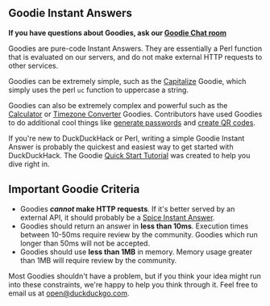 ## Goodie Instant Answers

**If you have questions about Goodies, ask our [Goodie Chat room](https://gitter.im/duckduckgo/zeroclickinfo-goodies)**  

Goodies are pure-code Instant Answers. They are essentially a Perl function that is evaluated on our servers, and do not make external HTTP requests to other services.

Goodies can be extremely simple, such as the [Capitalize](https://duckduckgo.com/?q=capitalize+duckduckgo+instant+answers) Goodie, which simply uses the perl `uc` function to uppercase a string. 

Goodies can also be extremely complex and powerful such as the [Calculator](https://duckduckgo.com/?q=%28879+*+14%29+%2F+12) or [Timezone Converter](https://duckduckgo.com/?q=4pm+EST+to+GMT) Goodies. Contributors have used Goodies to do additional cool things like [generate passwords](https://duckduckgo.com/?q=password+15+strong&ia=answer) and [create QR codes](https://duckduckgo.com/?q=qr+duckduckhack.com&ia=answer).

If you're new to DuckDuckHack or Perl, writing a simple Goodie Instant Answer is probably the quickest and easiest way to get started with DuckDuckHack. The Goodie [Quick Start Tutorial](https://duck.co/duckduckhack/goodie_quickstart) was created to help you dive right in.

## Important Goodie Criteria

- Goodies ***cannot* make HTTP requests**. If it's better served by an external API, it should probably be a [Spice Instant Answer](https://duck.co/duckduckhack/spice_overview).
- Goodies should return an answer in **less than 10ms**. Execution times between 10-50ms require review by the community. Goodies which run longer than 50ms will not be accepted.
- Goodies should use **less than 1MB** in memory. Memory usage greater than 1MB will require review by the community.

Most Goodies shouldn't have a problem, but if you think your idea might run into these constraints, we're happy to help you think through it. Feel free to email us at [open@duckduckgo.com](mailto:open@duckduckgo.com).
